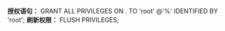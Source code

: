  **授权语句：** 
GRANT ALL PRIVILEGES ON *.* TO 'root' @'%' IDENTIFIED BY 'root';
 **刷新权限：** 
FLUSH PRIVILEGES;